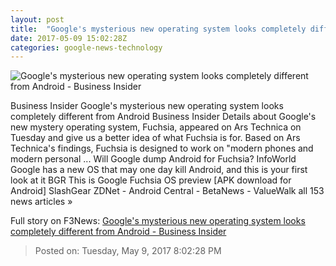 ```yaml
---
layout: post
title:  "Google's mysterious new operating system looks completely different from Android - Business Insider"
date: 2017-05-09 15:02:28Z
categories: google-news-technology
---
```


![Google's mysterious new operating system looks completely different from Android - Business Insider](http://static6.businessinsider.com/image/5911d2aad9f4069d2e8b4620-1190-625/googles-mysterious-new-operating-system-looks-completely-different-from-android.jpg)

Business Insider Google's mysterious new operating system looks completely different from Android Business Insider Details about Google's new mystery operating system, Fuchsia, appeared on Ars Technica on Tuesday and give us a better idea of what Fuchsia is for. Based on Ars Technica's findings, Fuchsia is designed to work on "modern phones and modern personal ... Will Google dump Android for Fuchsia? InfoWorld Google has a new OS that may one day kill Android, and this is your first look at it BGR This is Google Fuchsia OS preview [APK download for Android] SlashGear ZDNet - Android Central - BetaNews - ValueWalk all 153 news articles »


Full story on F3News: [Google's mysterious new operating system looks completely different from Android - Business Insider](http://www.f3nws.com/n/bWWWkD)

> Posted on: Tuesday, May 9, 2017 8:02:28 PM
